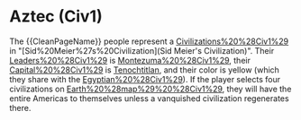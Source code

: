 # Aztec (Civ1)

The {{CleanPageName}} people represent a [Civilizations%20%28Civ1%29](civilization) in "[Sid%20Meier%27s%20Civilization](Sid Meier's Civilization)". Their [Leaders%20%28Civ1%29](leader) is [Montezuma%20%28Civ1%29](Montezuma), their [Capital%20%28Civ1%29](capital) is [Tenochtitlan](Tenochtitlan), and their color is yellow (which they share with the [Egyptian%20%28Civ1%29](Egyptians)).
If the player selects four civilizations on [Earth%20%28map%29%20%28Civ1%29](Earth), they will have the entire Americas to themselves unless a vanquished civilization regenerates there.